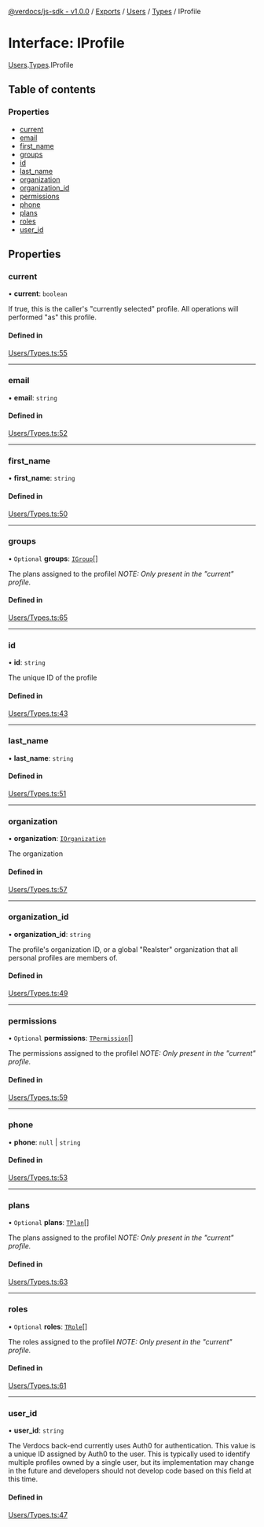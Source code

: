 [@verdocs/js-sdk - v1.0.0](../README.md) / [Exports](../modules.md) / [Users](../modules/Users.md) / [Types](../modules/Users.Types.md) / IProfile

# Interface: IProfile

[Users](../modules/Users.md).[Types](../modules/Users.Types.md).IProfile

## Table of contents

### Properties

- [current](Users.Types.IProfile.md#current)
- [email](Users.Types.IProfile.md#email)
- [first_name](Users.Types.IProfile.md#first_name)
- [groups](Users.Types.IProfile.md#groups)
- [id](Users.Types.IProfile.md#id)
- [last_name](Users.Types.IProfile.md#last_name)
- [organization](Users.Types.IProfile.md#organization)
- [organization_id](Users.Types.IProfile.md#organization_id)
- [permissions](Users.Types.IProfile.md#permissions)
- [phone](Users.Types.IProfile.md#phone)
- [plans](Users.Types.IProfile.md#plans)
- [roles](Users.Types.IProfile.md#roles)
- [user_id](Users.Types.IProfile.md#user_id)

## Properties

### current

• **current**: `boolean`

If true, this is the caller's "currently selected" profile. All operations will performed "as" this profile.

#### Defined in

[Users/Types.ts:55](https://github.com/Verdocs/js-sdk/blob/4c3fec6/src/Users/Types.ts#L55)

___

### email

• **email**: `string`

#### Defined in

[Users/Types.ts:52](https://github.com/Verdocs/js-sdk/blob/4c3fec6/src/Users/Types.ts#L52)

___

### first\_name

• **first\_name**: `string`

#### Defined in

[Users/Types.ts:50](https://github.com/Verdocs/js-sdk/blob/4c3fec6/src/Users/Types.ts#L50)

___

### groups

• `Optional` **groups**: [`IGroup`](Users.Types.IGroup.md)[]

The plans assigned to the profilel _NOTE: Only present in the "current" profile._

#### Defined in

[Users/Types.ts:65](https://github.com/Verdocs/js-sdk/blob/4c3fec6/src/Users/Types.ts#L65)

___

### id

• **id**: `string`

The unique ID of the profile

#### Defined in

[Users/Types.ts:43](https://github.com/Verdocs/js-sdk/blob/4c3fec6/src/Users/Types.ts#L43)

___

### last\_name

• **last\_name**: `string`

#### Defined in

[Users/Types.ts:51](https://github.com/Verdocs/js-sdk/blob/4c3fec6/src/Users/Types.ts#L51)

___

### organization

• **organization**: [`IOrganization`](Organizations.Types.IOrganization.md)

The organization

#### Defined in

[Users/Types.ts:57](https://github.com/Verdocs/js-sdk/blob/4c3fec6/src/Users/Types.ts#L57)

___

### organization\_id

• **organization\_id**: `string`

The profile's organization ID, or a global "Realster" organization that all personal profiles are members of.

#### Defined in

[Users/Types.ts:49](https://github.com/Verdocs/js-sdk/blob/4c3fec6/src/Users/Types.ts#L49)

___

### permissions

• `Optional` **permissions**: [`TPermission`](../modules/Users.Types.md#tpermission)[]

The permissions assigned to the profilel _NOTE: Only present in the "current" profile._

#### Defined in

[Users/Types.ts:59](https://github.com/Verdocs/js-sdk/blob/4c3fec6/src/Users/Types.ts#L59)

___

### phone

• **phone**: ``null`` \| `string`

#### Defined in

[Users/Types.ts:53](https://github.com/Verdocs/js-sdk/blob/4c3fec6/src/Users/Types.ts#L53)

___

### plans

• `Optional` **plans**: [`TPlan`](../modules/Users.Types.md#tplan)[]

The plans assigned to the profilel _NOTE: Only present in the "current" profile._

#### Defined in

[Users/Types.ts:63](https://github.com/Verdocs/js-sdk/blob/4c3fec6/src/Users/Types.ts#L63)

___

### roles

• `Optional` **roles**: [`TRole`](../modules/Users.Types.md#trole)[]

The roles assigned to the profilel _NOTE: Only present in the "current" profile._

#### Defined in

[Users/Types.ts:61](https://github.com/Verdocs/js-sdk/blob/4c3fec6/src/Users/Types.ts#L61)

___

### user\_id

• **user\_id**: `string`

The Verdocs back-end currently uses Auth0 for authentication. This value is a unique ID assigned by Auth0 to the
user. This is typically used to identify multiple profiles owned by a single user, but its implementation may
change in the future and developers should not develop code based on this field at this time.

#### Defined in

[Users/Types.ts:47](https://github.com/Verdocs/js-sdk/blob/4c3fec6/src/Users/Types.ts#L47)
